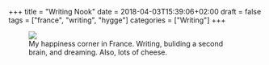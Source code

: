 +++
title = "Writing Nook"
date = 2018-04-03T15:39:06+02:00
draft = false
tags = ["france", "writing", "hygge"]
categories = ["Writing"]
+++

<figure>
  <img src="/images/vauvenargues-corner.png" />
  <figcaption>My happiness corner in France. Writing, buliding a second brain, and dreaming. Also, lots of cheese.</figcaption>
</figure>
